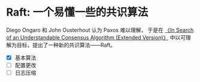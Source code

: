 # Raft: 一个易懂一些的共识算法

Diego Ongaro 和 John Ousterhout 认为 Paxos 难以理解， 于是在 [《In Search of an Understandable Consensus Algorithm (Extended Version)》](raft-extended.pdf) 中以可理解为目标，提出了一种新的共识算法——Raft。

- [x] 基本算法
- [ ] 配置更改
- [ ] 日志压缩